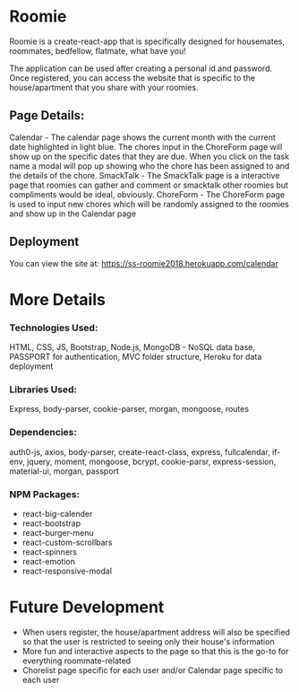 # Roomie

Roomie is a create-react-app that is specifically designed for housemates, roommates, bedfellow, flatmate, what have you! 

The application can be used after creating a personal id and password. Once registered, you can access the website that is specific to the house/apartment that you share with your roomies. 

## Page Details: 

Calendar - The calendar page shows the current month with the current date highlighted in light blue. The chores input in the ChoreForm page will show up on the specific dates that they are due. When you click on the task name a modal will pop up showing who the chore has been assigned to and the details of the chore. 
SmackTalk - The SmackTalk page is a interactive page that roomies can gather and comment or smacktalk other roomies but compliments would be ideal, obviously. 
ChoreForm - The ChoreForm page is used to input new chores which will be randomly assigned to the roomies and show up in the Calendar page

## Deployment

You can view the site at: https://ss-roomie2018.herokuapp.com/calendar

# More Details

### Technologies Used:

HTML, CSS, JS, Bootstrap, Node.js, MongoDB - NoSQL data base, PASSPORT for authentication, MVC folder structure, Heroku for data deployment

### Libraries Used: 
Express, body-parser, cookie-parser, morgan, mongoose, routes

### Dependencies:
auth0-js, axios, body-parser, create-react-class, express, fullcalendar, if-env, jquery, moment, mongoose, bcrypt, cookie-parsr, express-session, material-ui, morgan, passport
    
### NPM Packages:
* react-big-calender
* react-bootstrap
* react-burger-menu
* react-custom-scrollbars
* react-spinners
* react-emotion
* react-responsive-modal


# Future Development

* When users register, the house/apartment address will also be specified so that the user is restricted to seeing only their house's information
* More fun and interactive aspects to the page so that this is the go-to for everything roommate-related 
* Chorelist page specific for each user and/or Calendar page specific to each user

